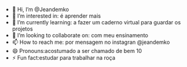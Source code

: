- 👋 Hi, I’m @Jeandemko
- 👀 I’m interested in: é aprender mais  
- 🌱 I’m currently learning: a fazer um caderno virtual para guardar os projetos 
- 💞️ I’m looking to collaborate on: com meu ensinamento
- 📫 How to reach me: por mensagem no instagran @jeandemko
- 😄 Pronouns:acostumado a ser chamado de bem 10
- ⚡ Fun fact:estudar para trabalhar na roça

<!---
Jeandemko/Jeandemko is a ✨ special ✨ repository because its `README.md` (this file) appears on your GitHub profile.
You can click the Preview link to take a look at your changes.
--->
